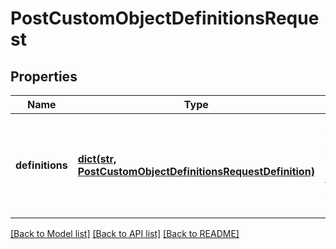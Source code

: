 # PostCustomObjectDefinitionsRequest

## Properties
Name | Type | Description | Notes
------------ | ------------- | ------------- | -------------
**definitions** | [**dict(str, PostCustomObjectDefinitionsRequestDefinition)**](PostCustomObjectDefinitionsRequestDefinition.md) | The custom object definitions. This object maps types to custom object definitions.  | [optional] 

[[Back to Model list]](../README.md#documentation-for-models) [[Back to API list]](../README.md#documentation-for-api-endpoints) [[Back to README]](../README.md)


